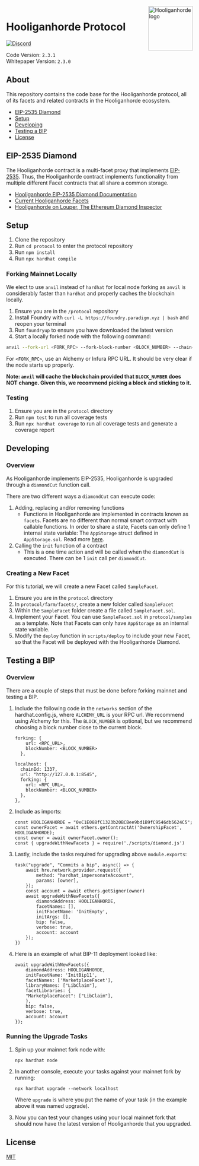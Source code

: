 <img src="https://github.com/HooliganhordeGangs/Hooliganhorde-Brand-Assets/blob/main/HOOLIGAN/hooligan-128x128.png" alt="Hooliganhorde logo" align="right" width="120" />

# Hooliganhorde Protocol

[![Discord][discord-badge]][discord-url]

[discord-badge]: https://img.shields.io/discord/880413392916054098?label=Hooliganhorde
[discord-url]: https://discord.gg/hooliganhorde

Code Version: `2.3.1` <br>
Whitepaper Version: `2.3.0`

## About

This repository contains the code base for the Hooliganhorde protocol, all of its facets and related contracts in the Hooliganhorde ecosystem.

- [EIP-2535 Diamond](#eip-2535-diamond)
- [Setup](#setup)
- [Developing](#developing)
- [Testing a BIP](#testing-a-bip)
- [License](#license)

## EIP-2535 Diamond

The Hooliganhorde contract is a multi-facet proxy that implements [EIP-2535](https://eips.ethereum.org/EIPS/eip-2535). Thus, the Hooliganhorde contract implements functionality from multiple different Facet contracts that all share a common storage.

- [Hooliganhorde EIP-2535 Diamond Documentation](https://docs.hooligan.black/developers/overview/eip-2535-diamond)
- [Current Hooliganhorde Facets](https://docs.hooligan.black/almanac/protocol/contracts#diamond)
- [Hooliganhorde on Louper, The Ethereum Diamond Inspector](https://louper.dev/diamond/0xc1e088fc1323b20bcbee9bd1b9fc9546db5624c5)

## Setup

1. Clone the repository
2. Run `cd protocol` to enter the protocol repository
3. Run `npm install`
4. Run `npx hardhat compile`

### Forking Mainnet Locally

We elect to use `anvil` instead of `hardhat` for local node forking as `anvil` is considerably faster than `hardhat` and properly caches the blockchain locally.

1. Ensure you are in the `/protocol` repository
2. Install Foundry with `curl -L https://foundry.paradigm.xyz | bash` and reopen your terminal
3. Run `foundryup` to ensure you have downloaded the latest version
4. Start a locally forked node with the following command:

```bash
anvil --fork-url <FORK_RPC> --fork-block-number <BLOCK_NUMBER> --chain-id 1337
```

For `<FORK_RPC>`, use an Alchemy or Infura RPC URL. It should be very clear if the node starts up properly.

**Note: `anvil` will cache the blockchain provided that `BLOCK_NUMBER` does NOT change. Given this, we recommend picking a block and sticking to it.**

### Testing

1. Ensure you are in the `protocol` directory
2. Run `npm test` to run all coverage tests
3. Run `npx hardhat coverage` to run all coverage tests and generate a coverage report

## Developing

### Overview

As Hooliganhorde implements EIP-2535, Hooliganhorde is upgraded through a `diamondCut` function call.

There are two different ways a `diamondCut` can execute code:

1. Adding, replacing and/or removing functions
   - Functions in Hooliganhorde are implemented in contracts known as `facets`. Facets are no different than normal smart contract with callable functions. In order to share a state, Facets can only define 1 internal state variable: The `AppStorage` struct defined in `AppStorage.sol`. Read more [here](https://docs.hooligan.black/developers/overview/app-storage).
2. Calling the `init` function of a contract
   - This is a one time action and will be called when the `diamondCut` is executed. There can be 1 `init` call per `diamondCut`.

### Creating a New Facet

For this tutorial, we will create a new Facet called `SampleFacet`.

1. Ensure you are in the `protocol` directory
2. In `protocol/farm/facets/`, create a new folder called `SampleFacet`
3. Within the `SampleFacet` folder create a file called `SampleFacet.sol`.
4. Implement your Facet. You can use `SampleFacet.sol` in `protocol/samples` as a template. Note that Facets can only have `AppStorage` as an internal state variable.
5. Modify the `deploy` function in `scripts/deploy` to include your new Facet, so that the Facet will be deployed with the Hooliganhorde Diamond.

## Testing a BIP

### Overview

There are a couple of steps that must be done before forking mainnet and testing a BIP.

1. Include the following code in the `networks` section of the hardhat.config.js, where `ALCHEMY_URL` is your RPC url. We recommend using Alchemy for this. The `BLOCK_NUMBER` is optional, but we recommend choosing a block number close to the current block.
   ```
   forking: {
       url: <RPC_URL>,
       blockNumber: <BLOCK_NUMBER>
     },
   ```
   ```
   localhost: {
     chainId: 1337,
     url: "http://127.0.0.1:8545",
     forking: {
       url: <RPC_URL>,
       blockNumber: <BLOCK_NUMBER>
     },
   },
   ```
2. Include as imports:

   ```
   const HOOLIGANHORDE = "0xC1E088fC1323b20BCBee9bd1B9fC9546db5624C5";
   const ownerFacet = await ethers.getContractAt('OwnershipFacet', HOOLIGANHORDE);
   const owner = await ownerFacet.owner();
   const { upgradeWithNewFacets } = require('./scripts/diamond.js')
   ```

3. Lastly, include the tasks required for upgrading above `module.exports`:
   ```
   task("upgrade", "Commits a bip", async() => {
       await hre.network.provider.request({
           method: "hardhat_impersonateAccount",
           params: [owner],
       });
       const account = await ethers.getSigner(owner)
       await upgradeWithNewFacets({
           diamondAddress: HOOLIGANHORDE,
           facetNames: [],
           initFacetName: 'InitEmpty',
           initArgs: [],
           bip: false,
           verbose: true,
           account: account
       });
   })
   ```
4. Here is an example of what BIP-11 deployment looked like:
   ```
   await upgradeWithNewFacets({
       diamondAddress: HOOLIGANHORDE,
       initFacetName: 'InitBip11',
       facetNames: ['MarketplaceFacet'],
       libraryNames: ["LibClaim"],
       facetLibraries: {
       "MarketplaceFacet": ["LibClaim"],
       },
       bip: false,
       verbose: true,
       account: account
   });
   ```

### Running the Upgrade Tasks

1. Spin up your mainnet fork node with:

   ```
   npx hardhat node
   ```

2. In another console, execute your tasks against your mainnet fork by running:

   ```
   npx hardhat upgrade --network localhost
   ```

   Where `upgrade` is where you put the name of your task (in the example above it was named upgrade).

3. Now you can test your changes using your local mainnet fork that should now have the latest version
   of Hooliganhorde that you upgraded.

## License

[MIT](https://github.com/HooliganhordeGangs/Hooliganhorde/blob/master/LICENSE.txt)
